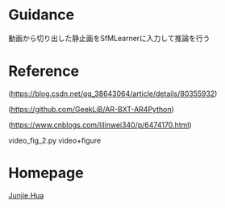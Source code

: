 # Guidance
動画から切り出した静止画をSfMLearnerに入力して推論を行う




# Reference
(https://blog.csdn.net/qq_38643064/article/details/80355932)

(https://github.com/GeekLiB/AR-BXT-AR4Python)

(https://www.cnblogs.com/lilinwei340/p/6474170.html)

video_fig_2.py video+figure


# Homepage
[Junjie Hua](https://edmond123456.github.io/)
